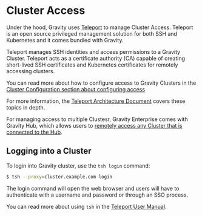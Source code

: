 
# Cluster Access

Under the hood, Gravity uses [Teleport](https://gravitational.com/teleport) to
manage Cluster Access. Teleport is an open source privileged management
solution for both SSH and Kubernetes and it comes bundled with Gravity.

Teleport manages SSH identities and access permissions to a Gravity Cluster. 
Teleport acts as a certificate authority (CA) capable of creating short-lived SSH certificates and Kubernetes certificates for remotely accessing clusters.

You can read more about how to configure access to Gravity Clusters in the 
[Cluster Configuration section about configuring access](/config/#cluster-access)

For more information, the [Teleport Architecture Document](http://gravitational.com/teleport/docs/architecture/)
covers these topics in depth.

For managing access to multiple Clustesr, Gravity Enterprise comes with 
Gravity Hub, which allows users to [remotely access any Cluster that is connected 
to the Hub](/hub/#remote-cluster-management).

## Logging into a Cluster

To login into Gravity cluster, use the `tsh login` command:

```bash
$ tsh --proxy=cluster.example.com login
```

The login command will open the web browser and users will have to authenticate
with a username and password or through an SSO process.

You can read more about using `tsh` in the [Teleport User Manual](https://gravitational.com/teleport/docs/user-manual/).